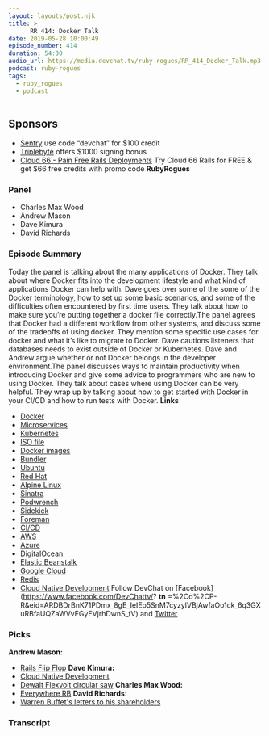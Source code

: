 ```yaml
---
layout: layouts/post.njk
title: >
      RR 414: Docker Talk
date: 2019-05-28 10:00:49
episode_number: 414
duration: 54:30
audio_url: https://media.devchat.tv/ruby-rogues/RR_414_Docker_Talk.mp3
podcast: ruby-rogues
tags: 
  - ruby_rogues
  - podcast
---
```


## **Sponsors**

- [Sentry](https://sentry.io/) use code “devchat” for $100 credit
- [Triplebyte](https://triplebyte.com/rogues) offers $1000 signing bonus
- [Cloud 66 - Pain Free Rails Deployments](https://cloud66.com/rails?utm_source=-&utm_medium=-&utm_campaign=ruby-rogues) Try Cloud 66 Rails for FREE & get $66 free credits with promo code **RubyRogues**

### **Panel**

- Charles Max Wood
- Andrew Mason
- Dave Kimura
- David Richards

### **Episode Summary**
Today the panel is talking about the many applications of Docker. They talk about where Docker fits into the development lifestyle and what kind of applications Docker can help with. Dave goes over some of the some of the Docker terminology, how to set up some basic scenarios, and some of the difficulties often encountered by first time users. They talk about how to make sure you’re putting together a docker file correctly.The panel agrees that Docker had a different workflow from other systems, and discuss some of the tradeoffs of using docker. They mention some specific use cases for docker and what it’s like to migrate to Docker. Dave cautions listeners that databases needs to exist outside of Docker or Kubernetes. Dave and Andrew argue whether or not Docker belongs in the developer environment.The panel discusses ways to maintain productivity when introducing Docker and give some advice to programmers who are new to using Docker. They talk about cases where using Docker can be very helpful. They wrap up by talking about how to get started with Docker in your CI/CD and how to run tests with Docker. **Links**
- [Docker](https://www.docker.com/)
- [Microservices](https://microservices.io/)
- [Kubernetes](https://kubernetes.io/)
- [ISO file](https://www.lifewire.com/iso-file-2625923)
- [Docker images](https://docs.docker.com/engine/reference/commandline/images/)
- [Bundler](https://github.com/bundler/bundler)
- [Ubuntu](https://www.ubuntu.com/)
- [Red Hat](https://www.redhat.com/en)
- [Alpine Linux](https://alpinelinux.org/)
- [Sinatra](https://github.com/sinatra/sinatra)
- [Podwrench](https://podwrench.com/)
- [Sidekick](https://sidekickcode.com/)
- [Foreman](https://github.com/theforeman/foreman)
- [CI/CD](https://www.atlassian.com/continuous-delivery/principles/continuous-integration-vs-delivery-vs-deployment)
- [AWS](https://aws.amazon.com/)
- [Azure](https://azure.microsoft.com/en-us/)
- [DigitalOcean](https://www.digitalocean.com/)
- [Elastic Beanstalk](https://aws.amazon.com/elasticbeanstalk/)
- [Google Cloud](https://console.developers.google.com/)
- [Redis](https://redis.io/)
- [Cloud Native Development](https://github.com/cloudnativedevelopment/cnd)
Follow DevChat on [Facebook](https://www.facebook.com/DevChattv/? __tn__ =%2Cd%2CP-R&eid=ARDBDrBnK71PDmx_8gE_IeIEo5SnM7cyzylVBjAwfaOo1ck_6q3GXuRBfaUQZaWVvFGyEVjrhDwnS_tV) and [Twitter](https://twitter.com/devchattv?lang=en)
### **Picks**
 **Andrew Mason:**
- [Rails Flip Flop](https://github.com/bweave/rails-flip-flop)
**Dave Kimura:**
- [Cloud Native Development](https://github.com/cloudnativedevelopment/cnd)
- [Dewalt Flexvolt circular saw](https://www.dewalt.com/products/power-tools/saws/circular-saws/flexvolt-60v-max-714-in-184--mm-circular-saw-wbrake-kit/dcs575t2)
**Charles Max Wood:**
- [Everywhere RB](https://keepcurrentacademy.com/everywhererb/)
**David Richards:**
- [Warren Buffet's letters to his shareholders](https://www.berkshirehathaway.com/letters/letters.html)


### Transcript


